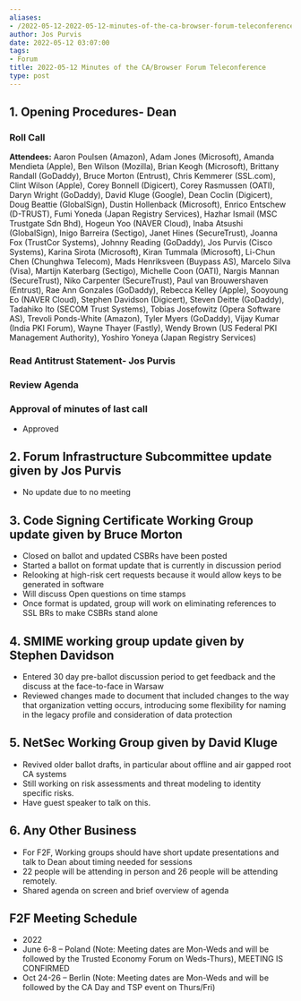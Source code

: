 ```yaml
---
aliases:
- /2022-05-12-2022-05-12-minutes-of-the-ca-browser-forum-teleconference/
author: Jos Purvis
date: 2022-05-12 03:07:00
tags:
- Forum
title: 2022-05-12 Minutes of the CA/Browser Forum Teleconference
type: post
---
```


## 1. Opening Procedures- Dean 

### Roll Call 

**Attendees:** Aaron Poulsen (Amazon), Adam Jones (Microsoft), Amanda Mendieta (Apple), Ben Wilson (Mozilla), Brian Keogh (Microsoft), Brittany Randall (GoDaddy), Bruce Morton (Entrust), Chris Kemmerer (SSL.com), Clint Wilson (Apple), Corey Bonnell (Digicert), Corey Rasmussen (OATI), Daryn Wright (GoDaddy), David Kluge (Google), Dean Coclin (Digicert), Doug Beattie (GlobalSign), Dustin Hollenback (Microsoft), Enrico Entschew (D-TRUST), Fumi Yoneda (Japan Registry Services), Hazhar Ismail (MSC Trustgate Sdn Bhd), Hogeun Yoo (NAVER Cloud), Inaba Atsushi (GlobalSign), Inigo Barreira (Sectigo), Janet Hines (SecureTrust), Joanna Fox (TrustCor Systems), Johnny Reading (GoDaddy), Jos Purvis (Cisco Systems), Karina Sirota (Microsoft), Kiran Tummala (Microsoft), Li-Chun Chen (Chunghwa Telecom), Mads Henriksveen (Buypass AS), Marcelo Silva (Visa), Martijn Katerbarg (Sectigo), Michelle Coon (OATI), Nargis Mannan (SecureTrust), Niko Carpenter (SecureTrust), Paul van Brouwershaven (Entrust), Rae Ann Gonzales (GoDaddy), Rebecca Kelley (Apple), Sooyoung Eo (NAVER Cloud), Stephen Davidson (Digicert), Steven Deitte (GoDaddy), Tadahiko Ito (SECOM Trust Systems), Tobias Josefowitz (Opera Software AS), Trevoli Ponds-White (Amazon), Tyler Myers (GoDaddy), Vijay Kumar (India PKI Forum), Wayne Thayer (Fastly), Wendy Brown (US Federal PKI Management Authority), Yoshiro Yoneya (Japan Registry Services)

### Read Antitrust Statement- Jos Purvis 

### Review Agenda 

### Approval of minutes of last call 

- Approved

## 2. Forum Infrastructure Subcommittee update given by Jos Purvis 

- No update due to no meeting

## 3. Code Signing Certificate Working Group update given by Bruce Morton 

- Closed on ballot and updated CSBRs have been posted
- Started a ballot on format update that is currently in discussion period
- Relooking at high-risk cert requests because it would allow keys to be generated in software
- Will discuss Open questions on time stamps
- Once format is updated, group will work on eliminating references to SSL BRs to make CSBRs stand alone

## 4. SMIME working group update given by Stephen Davidson 

- Entered 30 day pre-ballot discussion period to get feedback and the discuss at the face-to-face in Warsaw
- Reviewed changes made to document that included changes to the way that organization vetting occurs, introducing some flexibility for naming in the legacy profile and consideration of data protection

## 5. NetSec Working Group given by David Kluge 

- Revived older ballot drafts, in particular about offline and air gapped root CA systems
- Still working on risk assessments and threat modeling to identity specific risks.
- Have guest speaker to talk on this.

## 6. Any Other Business 

- For F2F, Working groups should have short update presentations and talk to Dean about timing needed for sessions
- 22 people will be attending in person and 26 people will be attending remotely.
- Shared agenda on screen and brief overview of agenda

## F2F Meeting Schedule 

- 2022
- June 6-8 – Poland (Note: Meeting dates are Mon-Weds and will be
  followed by the Trusted Economy Forum on Weds-Thurs), MEETING IS CONFIRMED
- Oct 24-26 – Berlin (Note: Meeting dates are Mon-Weds and will be
  followed by the CA Day and TSP event on Thurs/Fri)